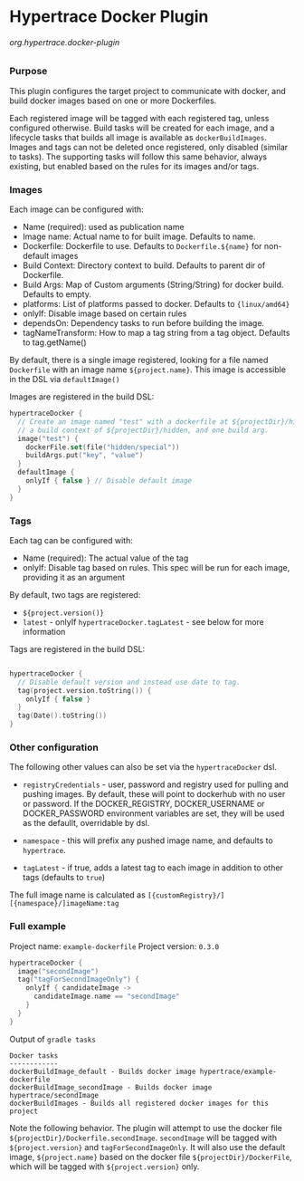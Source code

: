 # Hypertrace Docker Plugin
###### org.hypertrace.docker-plugin

### Purpose
This plugin configures the target project to communicate with docker, and build docker images based
on one or more Dockerfiles.

Each registered image will be tagged with each registered tag, unless configured otherwise.
Build tasks will be created for each image, and a lifecycle tasks that builds all image is available as `dockerBuildImages`.
Images and tags can not be deleted once registered, only disabled (similar to tasks). The supporting tasks
will follow this same behavior, always existing, but enabled based on the rules for its images and/or tags.

### Images
Each image can be configured with:
 - Name (required): used as publication name
 - Image name: Actual name to for built image. Defaults to name.
 - Dockerfile: Dockerfile to use. Defaults to `Dockerfile.${name}` for non-default images
 - Build Context: Directory context to build. Defaults to parent dir of Dockerfile.
 - Build Args: Map of Custom arguments (String/String) for docker build. Defaults to empty.
 - platforms: List of platforms passed to docker. Defaults to `{linux/amd64}`
 - onlyIf: Disable image based on certain rules
 - dependsOn: Dependency tasks to run before building the image.
 - tagNameTransform: How to map a tag string from a tag object. Defaults to tag.getName()

By default, there is a single image registered, looking for a file named `Dockerfile` with an image name `${project.name}`.
This image is accessible in the DSL via `defaultImage()`

Images are registered in the build DSL:

```kotlin
hypertraceDocker {
  // Create an image named "test" with a dockerfile at ${projectDir}/hidden/special ,
  // a build context of ${projectDir}/hidden, and one build arg.
  image("test") {
    dockerFile.set(file("hidden/special"))
    buildArgs.put("key", "value")
  }
  defaultImage {
    onlyIf { false } // Disable default image
  }
}
```
### Tags
Each tag can be configured with:
- Name (required): The actual value of the tag
- onlyIf: Disable tag based on rules. This spec will be run for each image, providing it as an argument

By default, two tags are registered:
- `${project.version()}`
- `latest` - onlyIf `hypertraceDocker.tagLatest` - see below for more information

Tags are registered in the build DSL:
```kotlin

hypertraceDocker {
  // Disable default version and instead use date to tag.
  tag(project.version.toString()) {
    onlyIf { false }
  }
  tag(Date().toString())
}
```

### Other configuration
The following other values can also be set via the `hypertraceDocker` dsl.

- `registryCredentials` - user, password and registry used for pulling and pushing images.
 By default, these will point to dockerhub with no user or password. If the DOCKER_REGISTRY,
 DOCKER_USERNAME or DOCKER_PASSWORD environment variables are set, they will be used as the
 defaullt, overridable by dsl.

- `namespace` - this will prefix any pushed image name, and defaults to `hypertrace`.

- `tagLatest` - if true, adds a latest tag to each image in addition to other tags (defaults to `true`)

The full image name is calculated as `[{customRegistry}/][{namespace}/]imageName:tag`

### Full example
Project name: `example-dockerfile`
Project version: `0.3.0`

```kotlin
hypertraceDocker {
  image("secondImage")
  tag("tagForSecondImageOnly") {
    onlyIf { candidateImage ->
      candidateImage.name == "secondImage"
    }
  }
}
```

Output of `gradle tasks`
```
Docker tasks
------------
dockerBuildImage_default - Builds docker image hypertrace/example-dockerfile
dockerBuildImage_secondImage - Builds docker image hypertrace/secondImage
dockerBuildImages - Builds all registered docker images for this project
```

Note the following behavior. The plugin will attempt to use the docker file `${projectDir}/Dockerfile.secondImage`.
`secondImage` will be tagged with `${project.version}` and `tagForSecondImageOnly`.
It will also use the default image, `${project.name}` based on the docker file `${projectDir}/DockerFile`,
which will be tagged with `${project.version}` only.
